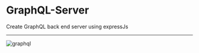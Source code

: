 # GraphQL-Server
Create GraphQL back end server using expressJs

---

![graphql](https://www.loginradius.com/blog/static/7de39de94c321c5ef5ad1991b63fc1ee/e8950/wrapper.png)
